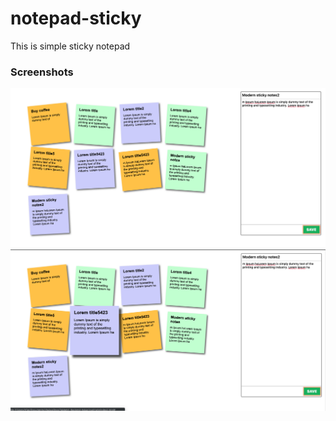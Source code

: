 # notepad-sticky
This is simple sticky notepad

### Screenshots
<img src="https://raw.githubusercontent.com/irfaan008/notepad-sticky/master/sample1.png">
<img src="https://raw.githubusercontent.com/irfaan008/notepad-sticky/master/sample2.png"><br>
